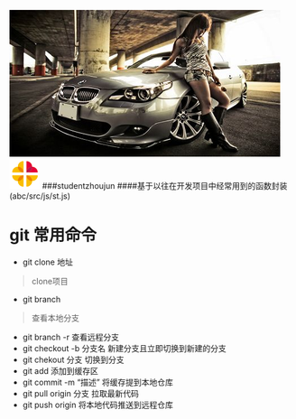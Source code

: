 ![img](https://github.com/studendzhoujun/abc/blob/master/src/images/3.jpg)
![img](https://github.com/studendzhoujun/abc/blob/master/src/images/loading-1.gif)
###studentzhoujun
####基于以往在开发项目中经常用到的函数封装(abc/src/js/st.js)
# git 常用命令 
* git clone 地址          
> clone项目
* git branch              
> 查看本地分支
* git branch -r           查看远程分支
* git checkout -b 分支名  新建分支且立即切换到新建的分支
* git chekout  分支       切换到分支
* git add                 添加到缓存区
* git commit -m “描述”    将缓存提到本地仓库
* git pull  origin 分支   拉取最新代码
* git push origin         将本地代码推送到远程仓库

